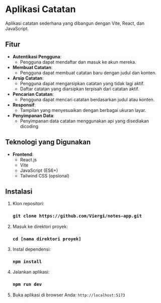 # Aplikasi Catatan

Aplikasi catatan sederhana yang dibangun dengan Vite, React, dan JavaScript.

## Fitur

- **Autentikasi Pengguna**:
  - Pengguna dapat mendaftar dan masuk ke akun mereka.
- **Membuat Catatan**:
  - Pengguna dapat membuat catatan baru dengan judul dan konten.
- **Arsip Catatan**:
  - Pengguna dapat mengarsipkan catatan yang tidak lagi aktif.
  - Daftar catatan yang diarsipkan terpisah dari catatan aktif.
- **Pencarian Catatan**:
  - Pengguna dapat mencari catatan berdasarkan judul atau konten.
- **Responsif**:
  - Tampilan yang menyesuaikan dengan berbagai ukuran layar.
- **Penyimpanan Data**:
  - Penyimpanan data catatan menggunakan api yang disediakan dicoding

## Teknologi yang Digunakan

- **Frontend**:
  - React.js
  - Vite
  - JavaScript (ES6+)
  - Tailwind CSS (opsional)

## Instalasi

1.  Klon repositori:

    ### `git clone https://github.com/Viergi/notes-app.git`

2.  Masuk ke direktori proyek:

    ### `cd [nama direktori proyek]`

3.  Instal dependensi:

    ### `npm install`

4.  Jalankan aplikasi:

    ### `npm run dev`

5.  Buka aplikasi di browser Anda: `http://localhost:5173`
